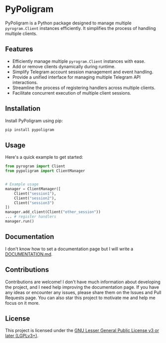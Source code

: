 # PyPoligram
PyPoligram is a Python package designed to manage multiple `pyrogram.Client` instances efficiently. It simplifies the process of handling multiple clients.

## Features

- Efficiently manage multiple `pyrogram.Client` instances with ease.
- Add or remove clients dynamically during runtime.
- Simplify Telegram account session management and event handling.
- Provide a unified interface for managing multiple Telegram API interactions.
- Streamline the process of registering handlers across multiple clients.
- Facilitate concurrent execution of multiple client sessions.

## Installation

Install PyPoligram using pip:

```bash
pip install pypoligram
```

## Usage

Here's a quick example to get started:

```python
from pyrogram import Client
from pypoligram import ClientManager


# Example usage
manager = ClientManager([
    Client("session1"),
    Client("session2"),
    Client("session3")
])
manager.add_client(Client("other_session"))
... # register handlers
manager.run()
```

## Documentation

I don't know how to set a documentation page but I will write a [DOCUMENTATION.md](DOCUMENTATION.md).

## Contributions

Contributions are welcome! I don't have much information about developing the project, and I need help improving the documentation page. If you have any ideas or encounter any issues, please share them on the Issues and Pull Requests page. You can also star this project to motivate me and help me focus on it more.

## License

This project is licensed under the [GNU Lesser General Public License v3 or later (LGPLv3+)](COPYING.lesser).
